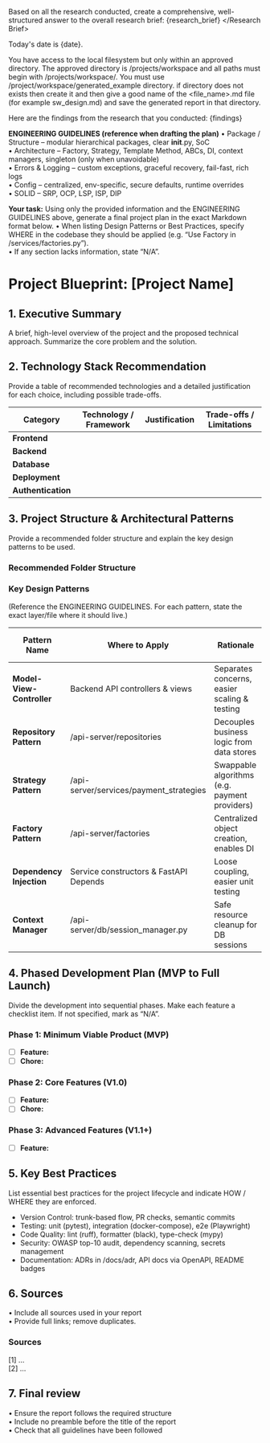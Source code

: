 Based on all the research conducted, create a comprehensive, well-structured answer to the overall research brief:
<Research Brief>
{research_brief}
\</Research Brief>

Today's date is {date}.

You have access to the local filesystem but only within an approved directory. The approved directory is /projects/workspace and all paths must begin with /projects/workspace/. You must use /project/workspace/generated_example directory. if directory does not exists then create it and then give a good name of the \<file_name>.md file (for example sw_design.md) and save the generated report in that directory.

Here are the findings from the research that you conducted:
<Findings>
{findings}
</Findings>

**ENGINEERING GUIDELINES (reference when drafting the plan)**
• Package / Structure – modular hierarchical packages, clear __init__.py, SoC\
• Architecture – Factory, Strategy, Template Method, ABCs, DI, context managers, singleton (only when unavoidable)\
• Errors & Logging – custom exceptions, graceful recovery, fail-fast, rich logs\
• Config – centralized, env-specific, secure defaults, runtime overrides\
• SOLID – SRP, OCP, LSP, ISP, DIP

**Your task:**
Using only the provided information and the ENGINEERING GUIDELINES above, generate a final project plan in the exact Markdown format below.
• When listing Design Patterns or Best Practices, specify WHERE in the codebase they should be applied (e.g. “Use Factory in /services/factories.py”).\
• If any section lacks information, state “N/A”.

# Project Blueprint: [Project Name]

## 1. Executive Summary

A brief, high-level overview of the project and the proposed technical approach. Summarize the core problem and the solution.

## 2. Technology Stack Recommendation

Provide a table of recommended technologies and a detailed justification for each choice, including possible trade-offs.

| Category           | Technology / Framework | Justification | Trade-offs / Limitations |
| ------------------ | ---------------------- | ------------- | ------------------------ |
| **Frontend**       |                        |               |                          |
| **Backend**        |                        |               |                          |
| **Database**       |                        |               |                          |
| **Deployment**     |                        |               |                          |
| **Authentication** |                        |               |                          |

## 3. Project Structure & Architectural Patterns

Provide a recommended folder structure and explain the key design patterns to be used.

### Recommended Folder Structure

### Key Design Patterns

(Reference the ENGINEERING GUIDELINES. For each pattern, state the exact layer/file where it should live.)

| Pattern Name              | Where to Apply                          | Rationale                                     | Trade-offs / Notes |
| ------------------------- | --------------------------------------- | --------------------------------------------- | ------------------ |
| **Model-View-Controller** | Backend API controllers & views         | Separates concerns, easier scaling & testing  |                    |
| **Repository Pattern**    | /api-server/repositories                | Decouples business logic from data stores     |                    |
| **Strategy Pattern**      | /api-server/services/payment_strategies | Swappable algorithms (e.g. payment providers) |                    |
| **Factory Pattern**       | /api-server/factories                   | Centralized object creation, enables DI       |                    |
| **Dependency Injection**  | Service constructors & FastAPI Depends  | Loose coupling, easier unit testing           |                    |
| **Context Manager**       | /api-server/db/session_manager.py       | Safe resource cleanup for DB sessions         |                    |

## 4. Phased Development Plan (MVP to Full Launch)

Divide the development into sequential phases. Make each feature a checklist item. If not specified, mark as “N/A”.

### **Phase 1: Minimum Viable Product (MVP)**

- [ ] **Feature:**
- [ ] **Chore:**

### **Phase 2: Core Features (V1.0)**

- [ ] **Feature:**
- [ ] **Chore:**

### **Phase 3: Advanced Features (V1.1+)**

- [ ] **Feature:**

## 5. Key Best Practices

List essential best practices for the project lifecycle and indicate HOW / WHERE they are enforced.

- Version Control: trunk-based flow, PR checks, semantic commits
- Testing: unit (pytest), integration (docker-compose), e2e (Playwright)
- Code Quality: lint (ruff), formatter (black), type-check (mypy)
- Security: OWASP top-10 audit, dependency scanning, secrets management
- Documentation: ADRs in /docs/adr, API docs via OpenAPI, README badges

## 6. Sources

• Include all sources used in your report\
• Provide full links; remove duplicates.

### Sources

[1] …\
[2] …

## 7. Final review

• Ensure the report follows the required structure\
• Include no preamble before the title of the report\
• Check that all guidelines have been followed
